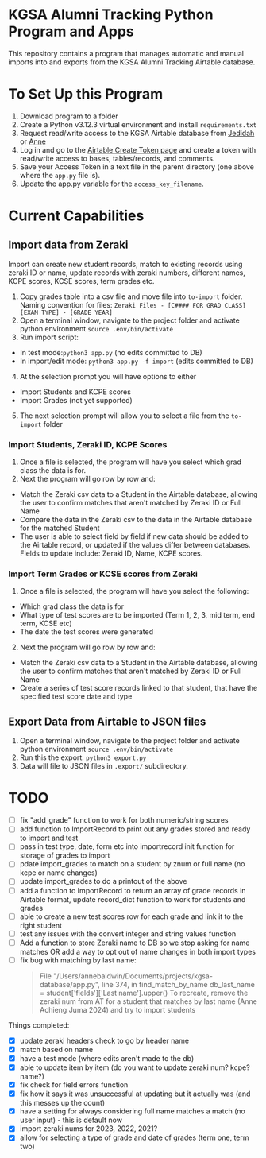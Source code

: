 # KGSA Alumni Tracking Python Program and Apps

This repository contains a program that manages automatic and manual imports into and exports from the KGSA Alumni Tracking Airtable database.

# To Set Up this Program
1. Download program to a folder
2. Create a Python v3.12.3 virtual environment and install `requirements.txt`
3. Request read/write access to the KGSA Airtable database from [Jedidah](mailto:jedidah@kgsafoundation.org) or [Anne](mailto:anne.baldwin06@gmail.com)
4. Log in and go to the [Airtable Create Token page](airtable.com/create/tokens) and create a token with read/write access to bases, tables/records, and comments.
5. Save your Access Token in a text file in the parent directory (one above where the `app.py` file is).
6. Update the app.py variable for the `access_key_filename`.

# Current Capabilities
## Import data from Zeraki
Import can create new student records, match to existing records using zeraki ID or name, update records with zeraki numbers, different names, KCPE scores, KCSE scores, term grades etc. 
1. Copy grades table into a csv file and move file into `to-import` folder. Naming convention for files: `Zeraki Files - [C#### FOR GRAD CLASS] [EXAM TYPE] - [GRADE YEAR]`
2. Open a terminal window, navigate to the project folder and activate python environment `source .env/bin/activate`
3. Run import script:
 * In test mode:`python3 app.py` (no edits committed to DB) 
 * In import/edit mode: `python3 app.py -f import` (edits committed to DB)
4. At the selection prompt you will have options to either
 * Import Students and KCPE scores
 * Import Grades (not yet supported)
5. The next selection prompt will allow you to select a file from the `to-import` folder

### Import Students, Zeraki ID, KCPE Scores
1. Once a file is selected, the program will have you select which grad class the data is for.
2. Next the program will go row by row and:
 * Match the Zeraki csv data to a Student in the Airtable database, allowing the user to confirm matches that aren't matched by Zeraki ID or Full Name
 * Compare the data in the Zeraki csv to the data in the Airtable database for the matched Student
 * The user is able to select field by field if new data should be added to the Airtable record, or updated if the values differ between databases. Fields to update include: Zeraki ID, Name, KCPE scores.

### Import Term Grades or KCSE scores from Zeraki
1. Once a file is selected, the program will have you select the following:
 * Which grad class the data is for
 * What type of test scores are to be imported (Term 1, 2, 3, mid term, end term, KCSE etc)
 * The date the test scores were generated
2. Next the program will go row by row and:
 * Match the Zeraki csv data to a Student in the Airtable database, allowing the user to confirm matches that aren't matched by Zeraki ID or Full Name
 * Create a series of test score records linked to that student, that have the specified test score date and type

## Export Data from Airtable to JSON files
1. Open a terminal window, navigate to the project folder and activate python environment `source .env/bin/activate`
2. Run this the export: `python3 export.py`
3. Data will file to JSON files in `.export/` subdirectory.

# TODO 

- [ ] fix "add_grade" function to work for both numeric/string scores
- [ ] add function to ImportRecord to print out any grades stored and ready to import and test
- [ ] pass in test type, date, form etc into importrecord init function for storage of grades to import
- [ ] pdate import_grades to match on a student by znum or full name (no kcpe or name changes)
- [ ] update import_grades to do a printout of the above
- [ ] add a function to ImportRecord to return an array of grade records in Airtable format, update record_dict function to work for students and grades
- [ ] able to create a new test scores row for each grade and link it to the right student
- [ ] test any issues with the convert integer and string values function
- [ ] Add a function to store Zeraki name to DB so we stop asking for name matches OR add a way to opt out of name changes in both import types
- [ ] fix bug with matching by last name:
    >    File "/Users/annebaldwin/Documents/projects/kgsa-database/app.py", line 374, in find_match_by_name
    >         db_last_name = student['fields']['Last name'].upper()
    >    To recreate, remove the zeraki num from AT for a student that matches by last name (Anne Achieng Juma 2024) and try to import students

Things completed:
- [x] update zeraki headers check to go by header name
- [x] match based on name
- [x] have a test mode (where edits aren't made to the db)
- [x] able to update item by item (do you want to update zeraki num? kcpe? name?)
- [x] fix check for field errors function
- [x] fix how it says it was unsuccessful at updating but it actually was (and this messes up the count)
- [x] have a setting for always considering full name matches a match (no user input) - this is default now
- [x] import zeraki nums for 2023, 2022, 2021?
- [x] allow for selecting a type of grade and date of grades (term one, term two)